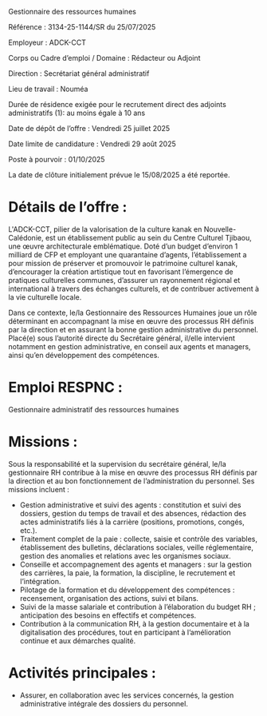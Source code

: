 
Gestionnaire des ressources humaines

Référence : 3134-25-1144/SR du 25/07/2025

Employeur : ADCK-CCT

Corps ou Cadre d’emploi / Domaine : Rédacteur ou Adjoint

Direction : Secrétariat général administratif

Lieu de travail : Nouméa

Durée de résidence exigée pour le recrutement direct des adjoints administratifs (1): au moins égale à 10 ans

Date de dépôt de l’offre : Vendredi 25 juillet 2025

Date limite de candidature : Vendredi 29 août 2025

Poste à pourvoir : 01/10/2025

La date de clôture initialement prévue le 15/08/2025 a été reportée.

# Détails de l’offre :

L'ADCK-CCT, pilier de la valorisation de la culture kanak en Nouvelle-Calédonie, est un établissement public au sein du Centre Culturel Tjibaou, une œuvre architecturale emblématique. Doté d’un budget d’environ 1 milliard de CFP et employant une quarantaine d’agents, l’établissement a pour mission de préserver et promouvoir le patrimoine culturel kanak, d’encourager la création artistique tout en favorisant l’émergence de pratiques culturelles communes, d’assurer un rayonnement régional et international à travers des échanges culturels, et de contribuer activement à la vie culturelle locale.

Dans ce contexte, le/la Gestionnaire des Ressources Humaines joue un rôle déterminant en accompagnant la mise en œuvre des processus RH définis par la direction et en assurant la bonne gestion administrative du personnel. Placé(e) sous l’autorité directe du Secrétaire général, il/elle intervient notamment en gestion administrative, en conseil aux agents et managers, ainsi qu’en développement des compétences.

# Emploi RESPNC :

Gestionnaire administratif des ressources humaines

# Missions :

Sous la responsabilité et la supervision du secrétaire général, le/la gestionnaire RH contribue à la mise en œuvre des processus RH définis par la direction et au bon fonctionnement de l’administration du personnel. Ses missions incluent :

- Gestion administrative et suivi des agents : constitution et suivi des dossiers, gestion du temps de travail et des absences, rédaction des actes administratifs liés à la carrière (positions, promotions, congés, etc.).
- Traitement complet de la paie : collecte, saisie et contrôle des variables, établissement des bulletins, déclarations sociales, veille réglementaire, gestion des anomalies et relations avec les organismes sociaux.
- Conseille et accompagnement des agents et managers : sur la gestion des carrières, la paie, la formation, la discipline, le recrutement et l’intégration.
- Pilotage de la formation et du développement des compétences : recensement, organisation des actions, suivi et bilans.
- Suivi de la masse salariale et contribution à l’élaboration du budget RH ; anticipation des besoins en effectifs et compétences.
- Contribution à la communication RH, à la gestion documentaire et à la digitalisation des procédures, tout en participant à l’amélioration continue et aux démarches qualité.

# Activités principales :

- Assurer, en collaboration avec les services concernés, la gestion administrative intégrale des dossiers du personnel.



